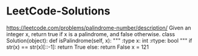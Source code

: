 # LeetCode-Solutions
https://leetcode.com/problems/palindrome-number/description/
Given an integer x, return true if x is a palindrome, and false otherwise.
class Solution(object):
    def isPalindrome(self, x):
        """
        :type x: int
        :rtype: bool
        """
        if str(x) == str(x)[::-1]:
            return True
        else:
            return False
    x = 121
